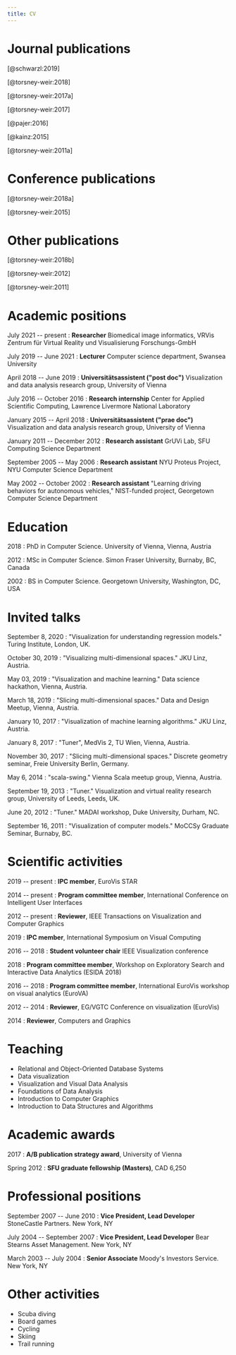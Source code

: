 ```yaml
---
title: CV
---
```


# Journal publications

[@schwarzl:2019]

[@torsney-weir:2018]

[@torsney-weir:2017a]

[@torsney-weir:2017]

[@pajer:2016]

[@kainz:2015]

[@torsney-weir:2011a]

# Conference publications

[@torsney-weir:2018a]

[@torsney-weir:2015]

# Other publications

[@torsney-weir:2018b]

[@torsney-weir:2012]

[@torsney-weir:2011]

# Academic positions

July 2021 -- present
: **Researcher** Biomedical image informatics, VRVis Zentrum für Virtual Reality und Visualisierung Forschungs-GmbH

July 2019 -- June 2021
: **Lecturer** Computer science department, Swansea University

April 2018 -- June 2019
: **Universitätsassistent ("post doc")** Visualization and data analysis research group, University of Vienna

July 2016 -- October 2016
: **Research internship**  Center for Applied Scientific Computing, Lawrence Livermore National Laboratory

January 2015 -- April 2018
: **Universitätsassistent ("prae doc")** Visualization and data analysis research group, University of Vienna

January 2011 -- December 2012
: **Research assistant** GrUVi Lab, SFU Computing Science Department

September 2005 -- May 2006
: **Research assistant** NYU Proteus Project, NYU Computer Science Department

May 2002 -- October 2002
: **Research assistant** "Learning driving behaviors for autonomous vehicles," NIST-funded project, Georgetown Computer Science Department

# Education

2018
: PhD in Computer Science. University of Vienna, Vienna, Austria

2012
: MSc in Computer Science. Simon Fraser University, Burnaby, BC, Canada

2002
: BS in Computer Science. Georgetown University, Washington, DC, USA

# Invited talks

September 8, 2020
: "Visualization for understanding regression models." Turing Institute, London, UK.

October 30, 2019
: "Visualizing multi-dimensional spaces." JKU Linz, Austria.

May 03, 2019
: "Visualization and machine learning." Data science hackathon, Vienna, Austria.

March 18, 2019
: "Slicing multi-dimensional spaces." Data and Design Meetup, Vienna, Austria.

January 10, 2017
: "Visualization of machine learning algorithms." JKU Linz, Austria.

January 8, 2017
: "Tuner", MedVis 2, TU Wien, Vienna, Austria.

November 30, 2017
: "Slicing multi-dimensional spaces."
  Discrete geometry seminar, Freie University Berlin, Germany.

May 6, 2014
: "scala-swing." Vienna Scala meetup group, Vienna, Austria.

September 19, 2013
: "Tuner." Visualization and virtual reality research group, 
  University of Leeds, Leeds, UK.

June 20, 2012
: "Tuner." MADAI workshop, Duke University, Durham, NC.

September 16, 2011
: "Visualization of computer models." MoCCSy Graduate Seminar, Burnaby, BC.

# Scientific activities

2019 -- present
: **IPC member**, EuroVis STAR

2014 -- present
: **Program committee member**, International Conference on Intelligent User Interfaces

2012 -- present
: **Reviewer**, IEEE Transactions on Visualization and Computer Graphics

2019
: **IPC member**, International Symposium on Visual Computing

2016 -- 2018
: **Student volunteer chair** IEEE Visualization conference

2018
: **Program committee member**, Workshop on Exploratory Search and Interactive Data Analytics (ESIDA 2018) 

2016 -- 2018
: **Program committee member**, International EuroVis workshop on visual analytics (EuroVA)

2012 -- 2014
: **Reviewer**, EG/VGTC Conference on visualization (EuroVis)

2014
: **Reviewer**, Computers and Graphics

# Teaching

* Relational and Object-Oriented Database Systems
* Data visualization
* Visualization and Visual Data Analysis
* Foundations of Data Analysis
* Introduction to Computer Graphics
* Introduction to Data Structures and Algorithms

# Academic awards
2017
: **A/B publication strategy award**, University of Vienna

Spring 2012
: **SFU graduate fellowship (Masters)**, CAD 6,250

# Professional positions

September 2007 -- June 2010
: **Vice President, Lead Developer** StoneCastle Partners. New York, NY

July 2004 -- September 2007
: **Vice President, Lead Developer** Bear Stearns Asset Management. New York, NY

March 2003 -- July 2004
: **Senior Associate** Moody's Investors Service. New York, NY 

# Other activities

*  Scuba diving
*  Board games
*  Cycling
*  Skiing
*  Trail running

